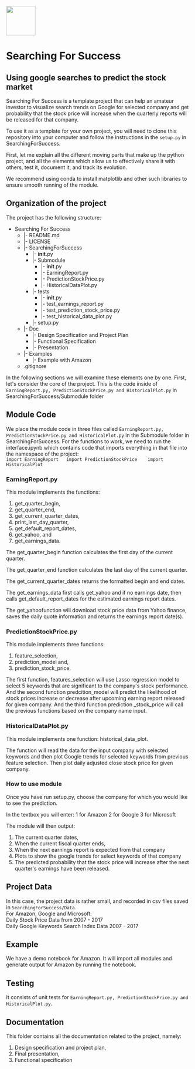 <img src="https://github.com/khyatiparekh/Data515_FinalProject/blob/master/logo.png" width="80">

# Searching For Success 
## Using google searches to predict the stock market

Searching For Success is a template project that can help an amateur investor to visualize search trends 
on Google for selected company and get probability that the stock price will increase when 
the quarterly reports will be released for that company.

To use it as a template for your own project, you will need to clone this
repository into your computer and follow the instructions in the `setup.py` in SearchingForSuccess.

First, let me explain all the different moving parts that make up the
python project, and all the elements which allow us to effectively
share it with others, test it, document it, and track its evolution.

We recommend using conda to install matplotlib and other such libraries to ensure smooth running of the module.

## Organization of the  project

The project has the following structure:  
   * Searching For Success  
     * |- README.md  
     * |- LICENSE  
     * |- SearchingForSuccess  
        * |- __init__.py  
        * |- Submodule
           * |- __init__.py  
           * |- EarningReport.py  
           * |- PredictionStockPrice.py  
           * |- HistoricalDataPlot.py  
        * |- tests 
           * |- __init__.py  
           * |- test_earnings_report.py  
           * |- test_prediction_stock_price.py  
           * |- test_historical_data_plot.py  
        * |- setup.py   
      * |- Doc 
        * |- Design Specification and Project Plan
        * |- Functional Specification
        * |- Presentation
      * |- Examples  
           * |- Example with Amazon
      * .gitignore  
     
In the following sections we will examine these elements one by one. First,
let's consider the core of the project. This is the code inside of
`EarningReport.py, PredictionStockPrice.py and HistoricalPlot.py` in SearchingForSuccess/Submodule folder 

## Module Code
We place the module code in three files called `EarningReport.py, PredictionStockPrice.py and HistoricalPlot.py`
in the Submodule folder in SearchingForSuccess.  For the functions to work, we need to run the interface.ipynb 
which contains code that imports everything in that file into the namespace of the project:  
`import EarningReport  
 import PredictionStockPrice   
 import HistoricalPlot`  
 
### EarningReport.py

This module implements the functions: 

1) get_quarter_begin, 
2) get_quarter_end,
3) get_current_quarter_dates, 
4) print_last_day_quarter, 
5) get_default_report_dates, 
6) get_yahoo, and 
7) get_earnings_data.

The get_quarter_begin function calculates the first day of the current quarter.

The get_quarter_end function calculates the last day of the current quarter.

The get_current_quarter_dates returns the formatted begin and end dates.

The get_earnings_data first calls get_yahoo and if no earnings date, then calls get_default_report_dates for the estimated earnings report dates.

The get_yahoofunction will download stock price data from Yahoo finance, saves the daily quote information and returns the earnings report date(s).

### PredictionStockPrice.py

This module implements three functions: 
1) feature_selection,
2) prediction_model and, 
3) prediction_stock_price. 

The first function,
features_selection will use Lasso regression model to select
5 keywords that are significant to the company's stock performance.
And the second function predcition_model will predict the
likelihood of stock prices increase or decrease after upcoming
earning report released for given company. And the third function
prediction _stock_price will call the previous functions
based on the company name input.

### HistoricalDataPlot.py

This module implements one function: historical_data_plot.

The function will read the data for the input company with selected keywords and then plot Google trends for selected keywords from previous feature selection. 
Then plot daily adjusted close stock price for given company.

### How to use module

Once you have run setup.py, choose the company for which you would like to see the prediction.

In the textbox you will enter:
1 for Amazon
2 for Google
3 for Microsoft

The module will then output:
1) The current quarter dates, 
2) When the current fiscal quarter ends, 
3) When the next earnings report is expected from that company
4) Plots to show the google trends for select keywords of that company
5) The predicted probability that the stock price will increase after the next quarter's earnings have been released.

## Project Data
In this case, the project data is rather small, and recorded in csv files saved in `SearchingForSuccess/Data`.  
For Amazon, Google and Microsoft:  
Daily Stock Price Data from 2007 - 2017  
Daily Google Keywords Search Index Data 2007 - 2017  

## Example

We have a demo notebook for Amazon. It will import all modules and generate output for Amazon by running the notebook.  

## Testing  

It consists of unit tests for `EarningReport.py, PredictionStockPrice.py and HistoricalPlot.py`.

## Documentation

This folder contains all the documentation related to the project, namely:
1) Design specification and project plan,
2) Final presentation,
3) Functional specification




